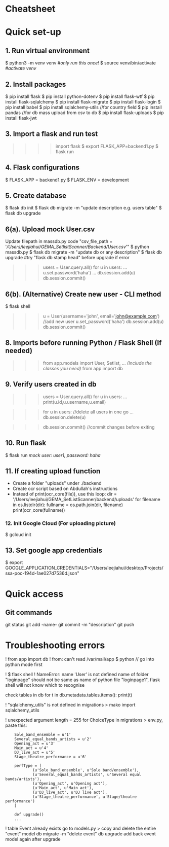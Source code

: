 # Cheatsheet

# Quick set-up
## 1. Run virtual environment
$   python3 -m venv venv               #*only run this once!*
$   source venv/bin/activate           #*activate venv*

## 2. Install packages
$   pip install flask
$   pip install python-dotenv
$   pip install flask-wtf
$   pip install flask-sqlalchemy
$   pip install flask-migrate
$   pip install flask-login
$   pip install babel
$   pip install sqlalchemy-utils       //for country field
$   pip install pandas                 //for db mass upload from csv to db
$   pip install flask-uploads
$   pip install flask-jwt

## 3. Import a flask and run test
>>>> import flask
$   export FLASK_APP=backend1.py
$   flask run

## 4. Flask configurations
$   FLASK_APP = backend1.py
$   FLASK_ENV = development

## 5. Create database
$   flask db init
$   flask db migrate -m "update description e.g. users table"
$   flask db upgrade

## 6(a). Upload mock User.csv
Update filepath in massdb.py code "csv_file_path = '_/Users/leejiahui/GEMA_SetlistScanner/Backend/User.csv_'"
$   python massdb.py
$   flask db migrate -m "update db or any description"
$   flask db upgrade  #try "flask db stamp head" before upgrade if error

>>> users = User.query.all()
>>> for u in users:
...     u.set.password('haha')
...
>>> db.session.add(u)
>>> db.session.commit()

## 6(b). (Alternative) Create new user - CLI method
$   flask shell
>>> u = User(username='john', email='john@example.com')       //add new user
>>> u.set_password('haha')
>>> db.session.add(u)
>>> db.session.commit()

## 8. Imports before running Python / Flask Shell (If needed)
>>> from app.models import User, Setlist, ... _(Include the classes you need)_
>>> from app import db

## 9. Verify users created in db
>>> users = User.query.all()
>>> for u in users:
...     print(u.id,u.username,u.email)

>>> for u in users:                 //delete all users in one go
...     db.session.delete(u)

>>> db.session.commit()            //commit changes before exiting

## 10. Run flask
$   flask run
_mock user: user1, password: haha_

## 11. If creating upload function
- Create a folder "uploads" under ./backend 
- Create ocr script based on Abdullah's instructions
- Instead of print(ocr_core(file)), use this loop:
        dir = '/Users/leejiahui/GEMA_SetListScanner/backend/uploads'
        for filename in os.listdir(dir):
                fullname = os.path.join(dir, filename)
                print(ocr_core(fullname))

### 12. Init Google Cloud (For uploading picture)
$   gcloud init

## 13. Set google app credentials
$   export GOOGLE_APPLICATION_CREDENTIALS="/Users/leejiahui/desktop/Projects/ssa-poc-194d-1ae027d7536d.json"

# Quick access
## Git commands
git status
git add -name-
git commit -m "description"
git push

# Troubleshooting errors
! from app import db
! from: can't read /var/mail/app
        $ python // go into python mode first

! $ flask shell 
! NameError: name 'User' is not defined
name of folder "loginpage" should not be same as name of python file "loginpage1", flask shell will not know which to recognise

check tables in db
        for t in db.metadata.tables.items():
                print(t)

! "sqlalchemy_utils" is not defined
in migrations > mako
        import sqlalchemy_utils

! unexpected argument length = 255 for ChoiceType
in migrations > env.py, paste this:

        Sole_band_ensemble = u'1'
        Several_equal_bands_artists = u'2'
        Opening_act = u'3'
        Main_act = u'4'
        DJ_live_act = u'5'
        Stage_theatre_performance = u'6'

        perfType = [
                (u'Sole_band_ensemble', u'Sole band/ensemble'),
                (u'Several_equal_bands_artists', u'Several equal bands/artists'),
                (u'Opening_act', u'Opening act'),
                (u'Main_act', u'Main act'),
                (u'DJ_live_act', u'DJ live act'),
                (u'Stage_theatre_performance', u'Stage/theatre performance')
        ]

        def upgrade()
        ...

! table Event already exists 
go to models.py > copy and delete the entire "event" model
        db migrate -m "delete event" 
        db upgrade
add back event model again after upgrade